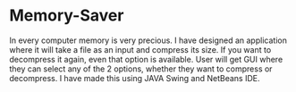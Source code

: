 # Memory-Saver
In every computer memory is very precious. I have designed an application where it will take a file as an input and compress its size.
If you want to decompress it again, even that option is available.
User will get GUI where they can select any of the 2 options, whether they want to compress or decompress.
I have made this using JAVA Swing and NetBeans IDE.
